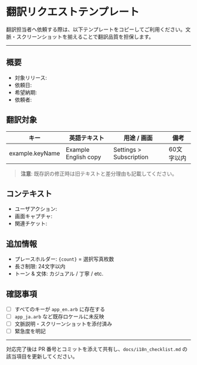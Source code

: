 # 翻訳リクエストテンプレート

翻訳担当者へ依頼する際は、以下テンプレートをコピーしてご利用ください。文脈・スクリーンショットを揃えることで翻訳品質を担保します。

---

## 概要
- 対象リリース: <!-- 例: v1.8.0 -->
- 依頼日: <!-- YYYY-MM-DD -->
- 希望納期: <!-- YYYY-MM-DD -->
- 依頼者: <!-- 名前 -->

## 翻訳対象
| キー | 英語テキスト | 用途 / 画面 | 備考 |
| ---- | ------------- | ----------- | ---- |
| example.keyName | Example English copy | Settings > Subscription | 60文字以内 |

> **注意**: 既存訳の修正時は旧テキストと差分理由も記載してください。

## コンテキスト
- ユーザアクション: <!-- 例: 日記を削除する際に表示 -->
- 画面キャプチャ: <!-- スクリーンショットのパスやリンク -->
- 関連チケット: <!-- Jira/Notion URL 等 -->

## 追加情報
- プレースホルダー: `{count}` = 選択写真枚数
- 長さ制限: 24文字以内
- トーン & 文体: カジュアル / 丁寧 / etc.

## 確認事項
- [ ] すべてのキーが `app_en.arb` に存在する
- [ ] `app_ja.arb` など既存ロケールに未反映
- [ ] 文脈説明・スクリーンショットを添付済み
- [ ] 緊急度を明記

---

対応完了後は PR 番号とコミットを添えて共有し、`docs/i18n_checklist.md` の該当項目を更新してください。
